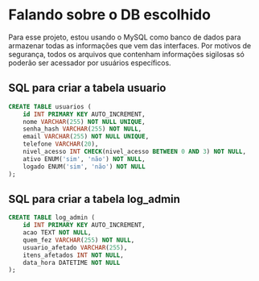 # Falando sobre o DB escolhido

Para esse projeto, estou usando o MySQL como banco de dados para armazenar todas as informações que vem das interfaces.
Por motivos de segurança, todos os arquivos que contenham informações sigilosas só poderão ser acessador por usuários específicos.

## SQL para criar a tabela usuario
```sql
CREATE TABLE usuarios (
    id INT PRIMARY KEY AUTO_INCREMENT,
    nome VARCHAR(255) NOT NULL UNIQUE,
    senha_hash VARCHAR(255) NOT NULL,
    email VARCHAR(255) NOT NULL UNIQUE,
    telefone VARCHAR(20),
    nivel_acesso INT CHECK(nivel_acesso BETWEEN 0 AND 3) NOT NULL,
    ativo ENUM('sim', 'não') NOT NULL,
    logado ENUM('sim', 'não') NOT NULL
);
```

## SQL para criar a tabela log_admin

```sql
CREATE TABLE log_admin (
    id INT PRIMARY KEY AUTO_INCREMENT,
    acao TEXT NOT NULL,
    quem_fez VARCHAR(255) NOT NULL,
    usuario_afetado VARCHAR(255),
    itens_afetados INT NOT NULL,
    data_hora DATETIME NOT NULL
);
```